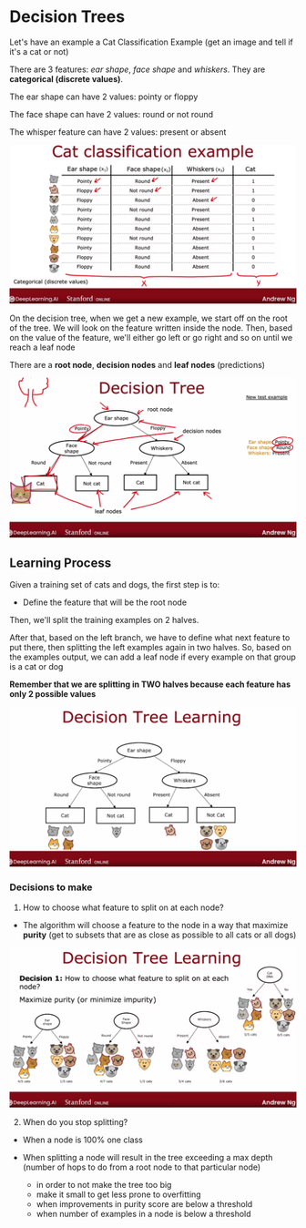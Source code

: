 # Decision Trees

Let's have an example a Cat Classification Example (get an image and tell if it's a cat or not)

There are 3 features: *ear shape*, *face shape* and *whiskers*. They are **categorical (discrete values)**.

The ear shape can have 2 values: pointy or floppy

The face shape can have 2 values: round or not round

The whisper feature can have 2 values: present or absent

![cat-classification-example](/Machine%20Learning%20Specialization/Advanced%20Learning%20Algorithms/assets/module4/cat_classification_1.png)

On the decision tree, when we get a new example, we start off on the root of the tree. We will look on the feature written inside the node. Then, based on the value of the feature, we'll either go left or go right and so on until we reach a leaf node

There are a **root node**, **decision nodes** and **leaf nodes** (predictions)

![cat-classification-decision-tree](/Machine%20Learning%20Specialization/Advanced%20Learning%20Algorithms/assets/module4/cat_classification_2.png)


## Learning Process

Given a training set of cats and dogs, the first step is to:
* Define the feature that will be the root node

Then, we'll split the training examples on 2 halves. 

After that, based on the left branch, we have to define what next feature to put there, then splitting the left examples again in two halves. So, based on the examples output, we can add a leaf node if every example on that group is a cat or dog

**Remember that we are splitting in TWO halves because each feature has only 2 possible values**

![cat-classification-decision-tree](/Machine%20Learning%20Specialization/Advanced%20Learning%20Algorithms/assets/module4/cat_classification_3.png)

### Decisions to make

1. How to choose what feature to split on at each node?
* The algorithm will choose a feature to the node in a way that maximize **purity** (get to subsets that are as close as possible to all cats or all dogs)

![decisions-to-make](/Machine%20Learning%20Specialization/Advanced%20Learning%20Algorithms/assets/module4/decisions_to_make_1.png)

2. When do you stop splitting?
* When a node is 100% one class

* When splitting a node will result in the tree exceeding a max depth (number of hops to do from a root node to that particular node)
    * in order to not make the tree too big
    * make it small to get less prone to overfitting
    * when improvements in purity score are below a threshold
    * when number of examples in a node is below a threshold